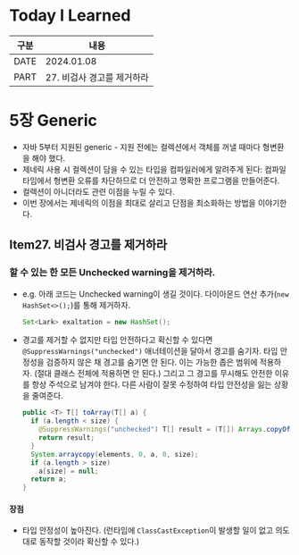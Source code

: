 # Today I Learned

| 구분 | 내용                     |
| ---- | -----------------------|
| DATE | 2024.01.08             |
| PART | 27. 비검사 경고를 제거하라 |

# 5장 Generic
* 자바 5부터 지원된 generic - 지원 전에는 컬렉션에서 객체를 꺼낼 때마다 형변환을 해야 했다. 
* 제네릭 사용 시 컬렉션이 담을 수 있는 타입을 컴파일러에게 알려주게 된다: 컴파일 타임에서 형변환 오류를 차단하므로 더 안전하고 명확한 프로그램을 만들어준다. 
* 컬렉션이 아니더라도 관련 이점을 누릴 수 있다. 
* 이번 장에서는 제네릭의 이점을 최대로 살리고 단점을 최소화하는 방법을 이야기한다.

## Item27. 비검사 경고를 제거하라

### 할 수 있는 한 모든 Unchecked warning을 제거하라.
* e.g. 아래 코드는 Unchecked warning이 생길 것이다. 다이아몬드 연산 추가(`new HashSet<>();`)를 통해 제거하자.
  ```java
  Set<Lark> exaltation = new HashSet(); 
  ```

* 경고를 제거할 수 없지만 타입 안전하다고 확신할 수 있다면 `@SuppressWarnings("unchecked")` 애너테이션을 달아서 경고를 숨기자. 타입 안정성을 검증하지 않은 채 경고를 숨기면 안 된다. 이는 가능한 좁은 범위에 적용하자. (절대 클래스 전체에 적용하면 안 된다.) 그리고 그 경고를 무시해도 안전한 이유를 항상 주석으로 남겨야 한다. 다른 사람이 잘못 수정하여 타입 안전성을 잃는 상황을 줄여준다. 
  ```java
  public <T> T[] toArray(T[] a) {
    if (a.length < size) {
      @SuppressWarnings("unchecked") T[] result = (T[]) Arrays.copyOf(elements, size, a.getClass());
      return result;
    }
    System.arraycopy(elements, 0, a, 0, size);
    if (a.length > size)
      a[size] = null;
    return a;
  }
  ```

#### 장점
* 타입 안정성이 높아진다. (런타임에 `ClassCastException`이 발생할 일이 없고 의도대로 동작할 것이라 확신할 수 있다.)

